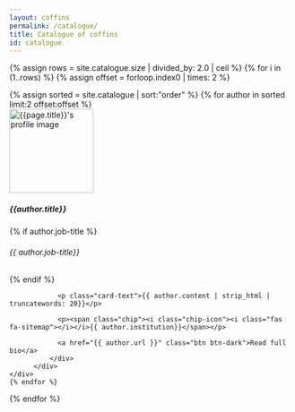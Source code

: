 ```yaml
---
layout: coffins
permalink: /catalogue/
title: Catalogue of coffins
id: catalogue
---
```


{% assign rows = site.catalogue.size | divided_by: 2.0 | ceil %}
{% for i in (1..rows) %}
  {% assign offset = forloop.index0 | times: 2 %}
  <div class="row">
  {% assign sorted = site.catalogue | sort:"order" %}
  {% for author in sorted limit:2 offset:offset %}
     <div class="col-md-6 mt-3">
          <div class="card h-100">
              <div class="card-body">
              <img class="align-self-center mr-3 rounded-circle float-right thumb-post" src="{{author.image}}"
                             alt="{{page.title}}'s profile image" height="150" width="150">
                <h5 class="card-title">{{author.title}} </h5>
                                    {% if author.job-title %}
                                    <h6 class="text-muted">{{ author.job-title}} </h6>
                                    {% endif %}

                <p class="card-text">{{ author.content | strip_html | truncatewords: 20}}</p>

                <p><span class="chip"><i class="chip-icon"><i class="fas fa-sitemap"></i></i>{{ author.institution}}</span></p>

                <a href="{{ author.url }}" class="btn btn-dark">Read full bio</a>
              </div>
          </div>
    </div>
    {% endfor %}
  </div>
{% endfor %}
